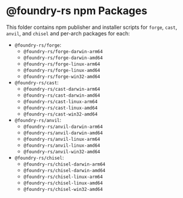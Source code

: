 # @foundry-rs npm Packages

This folder contains npm publisher and installer scripts for `forge`, `cast`, `anvil`, and `chisel` and per-arch packages for each:

- `@foundry-rs/forge`:
  - `@foundry-rs/forge-darwin-arm64`
  - `@foundry-rs/forge-darwin-amd64`
  - `@foundry-rs/forge-linux-arm64`
  - `@foundry-rs/forge-linux-amd64`
  - `@foundry-rs/forge-win32-amd64`
- `@foundry-rs/cast`:
  - `@foundry-rs/cast-darwin-arm64`
  - `@foundry-rs/cast-darwin-amd64`
  - `@foundry-rs/cast-linux-arm64`
  - `@foundry-rs/cast-linux-amd64`
  - `@foundry-rs/cast-win32-amd64`
- `@foundry-rs/anvil`:
  - `@foundry-rs/anvil-darwin-arm64`
  - `@foundry-rs/anvil-darwin-amd64`
  - `@foundry-rs/anvil-linux-arm64`
  - `@foundry-rs/anvil-linux-amd64`
  - `@foundry-rs/anvil-win32-amd64`
- `@foundry-rs/chisel`:
  - `@foundry-rs/chisel-darwin-arm64`
  - `@foundry-rs/chisel-darwin-amd64`
  - `@foundry-rs/chisel-linux-arm64`
  - `@foundry-rs/chisel-linux-amd64`
  - `@foundry-rs/chisel-win32-amd64`
